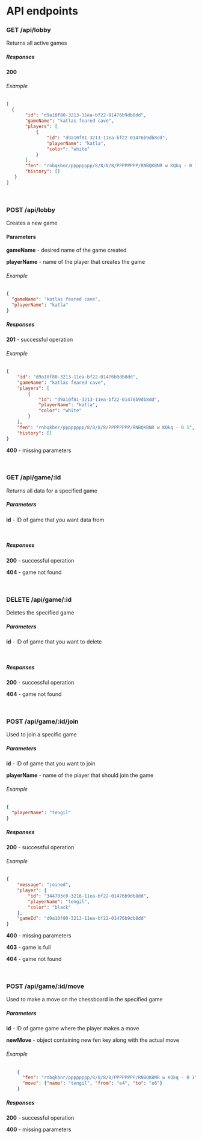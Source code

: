 # API endpoints

### GET /api/lobby
Returns all active games

##### Responses

**200**
###### Example
```JSON
[
  {
       "id": "d9a10f80-3213-11ea-bf22-01476b9db8dd",
       "gameName": "katlas feared cave",
       "players": [
           {
               "id": "d9a10f81-3213-11ea-bf22-01476b9db8dd",
               "playerName": "katla",
               "color": "white"
           }
       ],
       "fen": "rnbqkbnr/pppppppp/8/8/8/8/PPPPPPPP/RNBQKBNR w KQkq - 0 1",
       "history": []
   }
]
```

<br/>

### POST /api/lobby
Creates a new game

#### Parameters

**gameName** - desired name of the game created

**playerName** - name of the player that creates the game

###### Example
```JSON
{
  "gameName": "katlas feared cave",
  "playerName": "katla"
}
```

##### Responses

**201** - successful operation

###### Example

```JSON
{
    "id": "d9a10f80-3213-11ea-bf22-01476b9db8dd",
    "gameName": "katlas feared cave",
    "players": [
        {
            "id": "d9a10f81-3213-11ea-bf22-01476b9db8dd",
            "playerName": "katla",
            "color": "white"
        }
    ],
    "fen": "rnbqkbnr/pppppppp/8/8/8/8/PPPPPPPP/RNBQKBNR w KQkq - 0 1",
    "history": []
}
```

**400** - missing parameters


<br/>


### GET /api/game/:id
Returns all data for a specified game

##### Parameters

**id** - ID of game that you want data from

<br/>

##### Responses

**200** - successful operation

**404** - game not found

<br/>



### DELETE /api/game/:id
Deletes the specified game

##### Parameters

**id** - ID of game that you want to delete

<br/>

##### Responses

**200** - successful operation

**404** - game not found

<br/>

### POST /api/game/:id/join
Used to join a specific game

##### Parameters

**id** - ID of game that you want to join

**playerName** - name of the player that should join the game

###### Example
```JSON
{
  "playerName": "tengil"
}
```

##### Responses

**200** - successful operation

###### Example

```JSON
{
    "message": "joined",
    "player": {
        "id": "344703c0-3216-11ea-bf22-01476b9db8dd",
        "playerName": "tengil",
        "color": "black"
    },
    "gameId": "d9a10f80-3213-11ea-bf22-01476b9db8dd"
}
```

**400** - missing parameters

**403** - game is full

**404** - game not found

<br/>



### POST /api/game/:id/move
Used to make a move on the chessboard in the specified game

##### Parameters

**id** - ID of game game where the player makes a move

**newMove** - object containing new fen key along with the actual move

###### Example

```JSON
    {
      "fen": "rnbqkbnr/pppppppp/8/8/8/8/PPPPPPPP/RNBQKBNR w KQkq - 0 1",
      "move": {"name": "tengil", "from": "e4", "to": "e6"}
    }
```


##### Responses

**200** - successful operation

**400** - missing parameters






